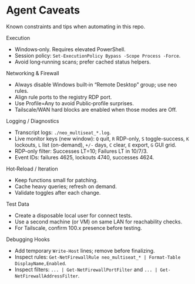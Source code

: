 # Agent Caveats

Known constraints and tips when automating in this repo.

Execution
- Windows‑only. Requires elevated PowerShell.
- Session policy: `Set-ExecutionPolicy Bypass -Scope Process -Force`.
- Avoid long‑running scans; prefer cached status helpers.

Networking & Firewall
- Always disable Windows built‑in “Remote Desktop” group; use neo rules.
- Align rule ports to the registry RDP port.
- Use Profile=Any to avoid Public‑profile surprises.
- Tailscale/WAN hard blocks are enabled when those modes are Off.

Logging / Diagnostics
- Transcript logs: `./neo_multiseat_*.log`.
- Live monitor keys (new window): `Q` quit, `R` RDP-only, `S` toggle-success, `K` lockouts, `L` list (on-demand), `+/-` days, `C` clear, `E` export, `G` GUI grid.
- RDP-only filter: Successes LT=10; Failures LT in 10/7/3.
- Event IDs: failures 4625, lockouts 4740, successes 4624.

Hot‑Reload / Iteration
- Keep functions small for patching.
- Cache heavy queries; refresh on demand.
- Validate toggles after each change.

Test Data
- Create a disposable local user for connect tests.
- Use a second machine (or VM) on same LAN for reachability checks.
- For Tailscale, confirm 100.x presence before testing.

Debugging Hooks
- Add temporary `Write-Host` lines; remove before finalizing.
- Inspect rules: `Get-NetFirewallRule neo_multiseat_* | Format-Table DisplayName,Enabled`.
- Inspect filters: `... | Get-NetFirewallPortFilter` and `... | Get-NetFirewallAddressFilter`.
